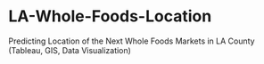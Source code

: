 # LA-Whole-Foods-Location
Predicting Location of the Next Whole Foods Markets in LA County (Tableau, GIS, Data Visualization)
